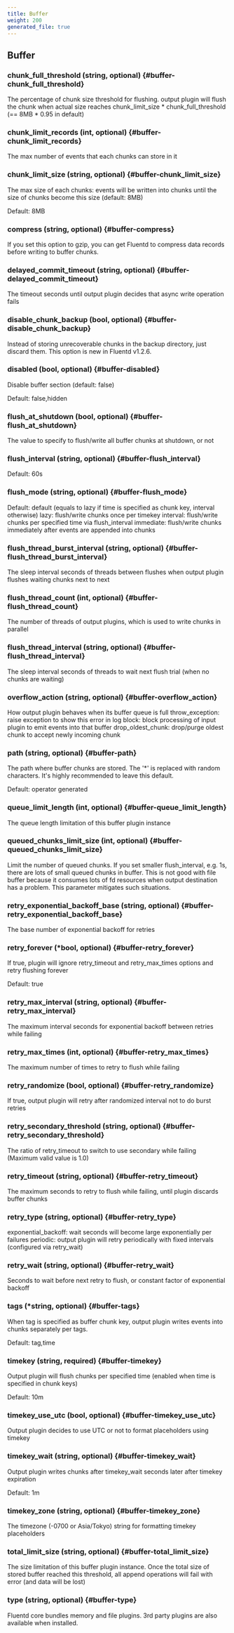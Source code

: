 ```yaml
---
title: Buffer
weight: 200
generated_file: true
---
```


## Buffer

### chunk_full_threshold (string, optional) {#buffer-chunk_full_threshold}

The percentage of chunk size threshold for flushing. output plugin will flush the chunk when actual size reaches chunk_limit_size * chunk_full_threshold (== 8MB * 0.95 in default) 


### chunk_limit_records (int, optional) {#buffer-chunk_limit_records}

The max number of events that each chunks can store in it 


### chunk_limit_size (string, optional) {#buffer-chunk_limit_size}

The max size of each chunks: events will be written into chunks until the size of chunks become this size (default: 8MB) 

Default: 8MB

### compress (string, optional) {#buffer-compress}

If you set this option to gzip, you can get Fluentd to compress data records before writing to buffer chunks. 


### delayed_commit_timeout (string, optional) {#buffer-delayed_commit_timeout}

The timeout seconds until output plugin decides that async write operation fails 


### disable_chunk_backup (bool, optional) {#buffer-disable_chunk_backup}

Instead of storing unrecoverable chunks in the backup directory, just discard them. This option is new in Fluentd v1.2.6. 


### disabled (bool, optional) {#buffer-disabled}

Disable buffer section (default: false) 

Default: false,hidden

### flush_at_shutdown (bool, optional) {#buffer-flush_at_shutdown}

The value to specify to flush/write all buffer chunks at shutdown, or not 


### flush_interval (string, optional) {#buffer-flush_interval}

Default: 60s 


### flush_mode (string, optional) {#buffer-flush_mode}

Default: default (equals to lazy if time is specified as chunk key, interval otherwise) lazy: flush/write chunks once per timekey interval: flush/write chunks per specified time via flush_interval immediate: flush/write chunks immediately after events are appended into chunks 


### flush_thread_burst_interval (string, optional) {#buffer-flush_thread_burst_interval}

The sleep interval seconds of threads between flushes when output plugin flushes waiting chunks next to next 


### flush_thread_count (int, optional) {#buffer-flush_thread_count}

The number of threads of output plugins, which is used to write chunks in parallel 


### flush_thread_interval (string, optional) {#buffer-flush_thread_interval}

The sleep interval seconds of threads to wait next flush trial (when no chunks are waiting) 


### overflow_action (string, optional) {#buffer-overflow_action}

How output plugin behaves when its buffer queue is full throw_exception: raise exception to show this error in log block: block processing of input plugin to emit events into that buffer drop_oldest_chunk: drop/purge oldest chunk to accept newly incoming chunk 


### path (string, optional) {#buffer-path}

The path where buffer chunks are stored. The '*' is replaced with random characters. It's highly recommended to leave this default.

Default: operator generated

### queue_limit_length (int, optional) {#buffer-queue_limit_length}

The queue length limitation of this buffer plugin instance 


### queued_chunks_limit_size (int, optional) {#buffer-queued_chunks_limit_size}

Limit the number of queued chunks. If you set smaller flush_interval, e.g. 1s, there are lots of small queued chunks in buffer. This is not good with file buffer because it consumes lots of fd resources when output destination has a problem. This parameter mitigates such situations. 


### retry_exponential_backoff_base (string, optional) {#buffer-retry_exponential_backoff_base}

The base number of exponential backoff for retries 


### retry_forever (*bool, optional) {#buffer-retry_forever}

If true, plugin will ignore retry_timeout and retry_max_times options and retry flushing forever 

Default: true

### retry_max_interval (string, optional) {#buffer-retry_max_interval}

The maximum interval seconds for exponential backoff between retries while failing 


### retry_max_times (int, optional) {#buffer-retry_max_times}

The maximum number of times to retry to flush while failing 


### retry_randomize (bool, optional) {#buffer-retry_randomize}

If true, output plugin will retry after randomized interval not to do burst retries 


### retry_secondary_threshold (string, optional) {#buffer-retry_secondary_threshold}

The ratio of retry_timeout to switch to use secondary while failing (Maximum valid value is 1.0) 


### retry_timeout (string, optional) {#buffer-retry_timeout}

The maximum seconds to retry to flush while failing, until plugin discards buffer chunks 


### retry_type (string, optional) {#buffer-retry_type}

exponential_backoff: wait seconds will become large exponentially per failures periodic: output plugin will retry periodically with fixed intervals (configured via retry_wait) 


### retry_wait (string, optional) {#buffer-retry_wait}

Seconds to wait before next retry to flush, or constant factor of exponential backoff 


### tags (*string, optional) {#buffer-tags}

When tag is specified as buffer chunk key, output plugin writes events into chunks separately per tags.

Default: tag,time

### timekey (string, required) {#buffer-timekey}

Output plugin will flush chunks per specified time (enabled when time is specified in chunk keys) 

Default: 10m

### timekey_use_utc (bool, optional) {#buffer-timekey_use_utc}

Output plugin decides to use UTC or not to format placeholders using timekey 


### timekey_wait (string, optional) {#buffer-timekey_wait}

Output plugin writes chunks after timekey_wait seconds later after timekey expiration 

Default: 1m

### timekey_zone (string, optional) {#buffer-timekey_zone}

The timezone (-0700 or Asia/Tokyo) string for formatting timekey placeholders 


### total_limit_size (string, optional) {#buffer-total_limit_size}

The size limitation of this buffer plugin instance. Once the total size of stored buffer reached this threshold, all append operations will fail with error (and data will be lost) 


### type (string, optional) {#buffer-type}

Fluentd core bundles memory and file plugins. 3rd party plugins are also available when installed. 



